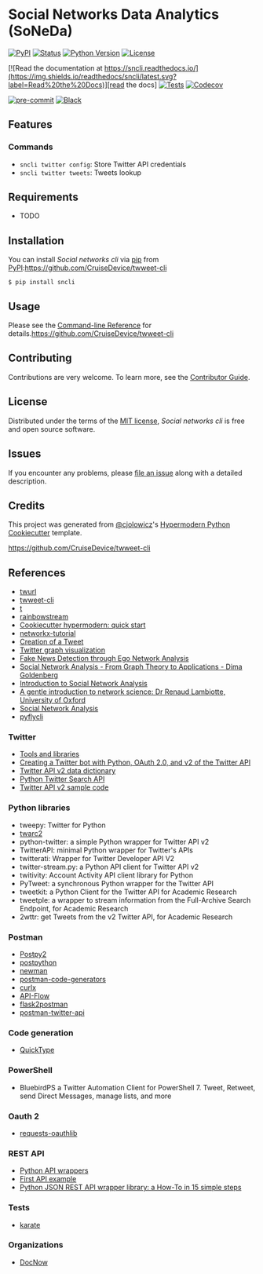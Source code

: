 # Social Networks Data Analytics (SoNeDa)

[![PyPI](https://img.shields.io/pypi/v/sncli.svg)][pypi_]
[![Status](https://img.shields.io/pypi/status/sncli.svg)][status]
[![Python Version](https://img.shields.io/pypi/pyversions/sncli)][python version]
[![License](https://img.shields.io/pypi/l/sncli)][license]

[![Read the documentation at https://sncli.readthedocs.io/](https://img.shields.io/readthedocs/sncli/latest.svg?label=Read%20the%20Docs)][read the docs]
[![Tests](https://github.com/bsamadi/sncli/workflows/Tests/badge.svg)][tests]
[![Codecov](https://codecov.io/gh/bsamadi/sncli/branch/main/graph/badge.svg)][codecov]

[![pre-commit](https://img.shields.io/badge/pre--commit-enabled-brightgreen?logo=pre-commit&logoColor=white)][pre-commit]
[![Black](https://img.shields.io/badge/code%20style-black-000000.svg)][black]

[pypi_]: https://pypi.org/project/sncli/
[status]: https://pypi.org/project/sncli/
[python version]: https://pypi.org/project/sncli
[read the docs]: https://sncli.readthedocs.io/
[tests]: https://github.com/bsamadi/sncli/actions?workflow=Tests
[codecov]: https://app.codecov.io/gh/bsamadi/sncli
[pre-commit]: https://github.com/pre-commit/pre-commit
[black]: https://github.com/psf/black

## Features

### Commands

- `sncli twitter config`: Store Twitter API credentials
- `sncli twitter tweets`: Tweets lookup

## Requirements

- TODO

## Installation

You can install _Social networks cli_ via [pip] from [PyPI]:https://github.com/CruiseDevice/twweet-cli

```console
$ pip install sncli
```

## Usage

Please see the [Command-line Reference] for details.https://github.com/CruiseDevice/twweet-cli

## Contributing

Contributions are very welcome.
To learn more, see the [Contributor Guide].

## License

Distributed under the terms of the [MIT license][license],
_Social networks cli_ is free and open source software.

## Issues

If you encounter any problems,
please [file an issue] along with a detailed description.

## Credits

This project was generated from [@cjolowicz]'s [Hypermodern Python Cookiecutter] template.

[@cjolowicz]: https://github.com/cjolowicz
[pypi]: https://pypi.org/
[hypermodern python cookiecutter]: https://github.com/cjolowicz/cookiecutter-hypermodern-python
[file an issue]: https://github.com/bsamadi/sncli/issues
[pip]: https://pip.pypa.io/

<!-- github-only -->

[license]: https://github.com/bsamadi/sncli/blob/main/LICENSE
[contributor guide]: https://github.com/bsamadi/sncli/blob/main/CONTRIBUTING.md
[command-line reference]: https://sncli.readthedocs.io/en/latest/usage.html
https://github.com/CruiseDevice/twweet-cli

## References

* [twurl](https://github.com/twitter/twurl)
* [twweet-cli](https://github.com/CruiseDevice/twweet-cli)
* [t](https://github.com/sferik/t)
* [rainbowstream](https://github.com/orakaro/rainbowstream)
* [Cookiecutter hypermodern: quick start](https://cookiecutter-hypermodern-python.readthedocs.io/en/2022.6.3.post1/quickstart.html)
* [networkx-tutorial](https://github.com/sarguido/networkx-tutorial)
* [Creation of a Tweet](https://oauth-playground.glitch.me/?id=createTweet)
* [Twitter graph visualization](https://github.com/JohnCoogan/twitter-graph-visualization)
* [Fake News Detection through Ego Network Analysis](https://github.com/briansrebrenik/Final_Project)
* [Social Network Analysis - From Graph Theory to Applications - Dima Goldenberg](https://youtu.be/px7ff2_Jeqw)
* [Introduction to Social Network Analysis](https://www.youtube.com/watch?v=IiUDKDxScxI)
* [A gentle introduction to network science: Dr Renaud Lambiotte, University of Oxford](https://youtu.be/L6CqqlILBCI)
* [Social Network Analysis](https://youtu.be/ZeFK9gUGNjc)
* [pyflycli](https://github.com/k-zehnder/pyflycli)

### Twitter

* [Tools and libraries](https://developer.twitter.com/en/docs/twitter-api/tools-and-libraries/v2)
* [Creating a Twitter bot with Python, OAuth 2.0, and v2 of the Twitter API](https://developer.twitter.com/en/docs/tutorials/creating-a-twitter-bot-with-python--oauth-2-0--and-v2-of-the-twi)
* [Twitter API v2 data dictionary](https://developer.twitter.com/en/docs/twitter-api/data-dictionary/introduction)
* [Python Twitter Search API](https://github.com/twitterdev/search-tweets-python)
* [Twitter API v2 sample code](https://github.com/twitterdev/Twitter-API-v2-sample-code)

### Python libraries

* tweepy: Twitter for Python
* [twarc2](https://twarc-project.readthedocs.io/en/latest/twarc2_en_us/)
* python-twitter: a simple Python wrapper for Twitter API v2
* TwitterAPI: minimal Python wrapper for Twitter's APIs
* twitterati: Wrapper for Twitter Developer API V2
* twitter-stream.py: a Python API client for Twitter API v2
* twitivity: Account Activity API client library for Python
* PyTweet: a synchronous Python wrapper for the Twitter API
* tweetkit: a Python Client for the Twitter API for Academic Research
* tweetple: a wrapper to stream information from the Full-Archive Search Endpoint, for Academic Research
* 2wttr: get Tweets from the v2 Twitter API, for Academic Research

### Postman

* [Postpy2](https://pypi.org/project/postpy2/)
* [postpython](https://github.com/k3rn3l-p4n1c/postpython)
* [newman](https://github.com/postmanlabs/newman)
* [postman-code-generators](https://github.com/postmanlabs/postman-code-generators)
* [curlx](https://github.com/shivkanthb/curlx)
* [API-Flow](https://github.com/luckymarmot/API-Flow)
* [flask2postman](https://github.com/numberly/flask2postman)
* [postman-twitter-api](https://github.com/twitterdev/postman-twitter-api)

### Code generation

* [QuickType](https://quicktype.io/)

### PowerShell

* BluebirdPS a Twitter Automation Client for PowerShell 7. Tweet, Retweet, send Direct Messages, manage lists, and more

### Oauth 2

* [requests-oauthlib](https://requests-oauthlib.readthedocs.io/en/latest/index.html)

### REST API

* [Python API wrappers](https://github.com/realpython/list-of-python-api-wrappers)
* [First API example](https://github.com/scott2b/api-first-example)
* [Python JSON REST API wrapper library: a How-To in 15 simple steps](https://www.pretzellogix.net/2021/12/08/how-to-write-a-python3-sdk-library-module-for-a-json-rest-api/)

### Tests

* [karate](https://github.com/karatelabs/karate)

### Organizations

* [DocNow](http://www.docnow.io/)
